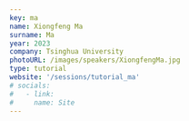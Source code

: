 ```yaml
---
key: ma
name: Xiongfeng Ma
surname: Ma
year: 2023
company: Tsinghua University
photoURL: /images/speakers/XiongfengMa.jpg
type: tutorial
website: '/sessions/tutorial_ma'
# socials:
#   - link: 
#     name: Site
---
```

